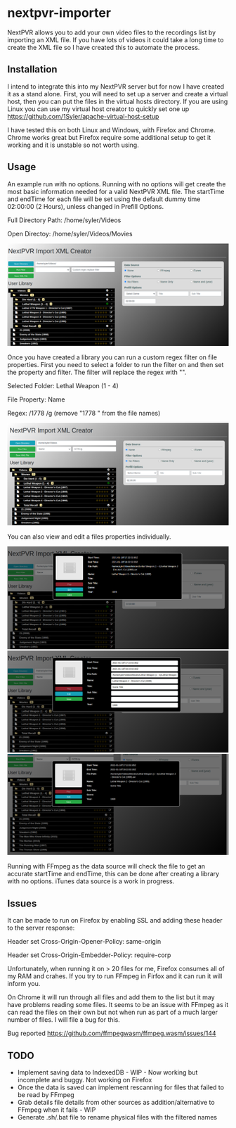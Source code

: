 # nextpvr-importer

NextPVR allows you to add your own video files to the recordings list by importing an XML file. If you have lots of videos it could take a long time to create the XML file so I have created this to automate the process.


## Installation

I intend to integrate this into my NextPVR server but for now I have created it as a stand alone. First, you will need to set up a server and create a virtual host, then you can put the files in the virtual hosts directory. If you are using Linux you can use my virtual host creator to quickly set one up https://github.com/1Syler/apache-virtual-host-setup

I have tested this on both Linux and Windows, with Firefox and Chrome. Chrome works great but Firefox require some additional setup to get it working and it is unstable so not worth using.


## Usage

An example run with no options. Running with no options will get create the most basic information needed for a valid NextPVR XML file. The startTime and endTime for each file will be set using the default dummy time 02:00:00 (2 Hours), unless changed in Prefill Options.

Full Directory Path: /home/syler/Videos

Open Directoy: /home/syler/Videos/Movies

![alt text](https://github.com/1Syler/nextpvr-importer/blob/main/readme/no-options-run.png)


Once you have created a library you can run a custom regex filter on file properties. First you need to select a folder to run the filter on and then set the property and filter. The filter will replace the regex with "".

Selected Folder: Lethal Weapon (1 - 4)

File Property: Name

Regex: /1778 /g (remove "1778 " from the file names)

![alt text](https://github.com/1Syler/nextpvr-importer/blob/main/readme/run-filter.png)


You can also view and edit a files properties individually.

![alt text](https://github.com/1Syler/nextpvr-importer/blob/main/readme/view-file.png)
![alt text](https://github.com/1Syler/nextpvr-importer/blob/main/readme/edit-file.png)
![alt text](https://github.com/1Syler/nextpvr-importer/blob/main/readme/edited-file.png)


Running with FFmpeg as the data source will check the file to get an accurate startTime and endTime, this can be done after creating a library with no options. iTunes data source is a work in progress.

## Issues

It can be made to run on Firefox by enabling SSL and adding these header to the server response:

Header set Cross-Origin-Opener-Policy: same-origin

Header set Cross-Origin-Embedder-Policy: require-corp

Unfortunately, when running it on > 20 files for me, Firefox consumes all of my RAM and crahes. If you try to run FFmpeg in Firfox and it can run it will inform you.

On Chrome it will run through all files and add them to the list but it may have problems reading some files. It seems to be an issue with FFmpeg as it can read the files on their own but not when run as part of a much larger number of files. I will file a bug for this.

Bug reported https://github.com/ffmpegwasm/ffmpeg.wasm/issues/144

## TODO
* Implement saving data to IndexedDB - WIP - Now working but incomplete and buggy. Not working on Firefox
* Once the data is saved can implement rescanning for files that failed to be read by FFmpeg
* Grab details file details from other sources as addition/alternative to FFmpeg when it fails - WIP
* Generate .sh/.bat file to rename physical files with the filtered names
